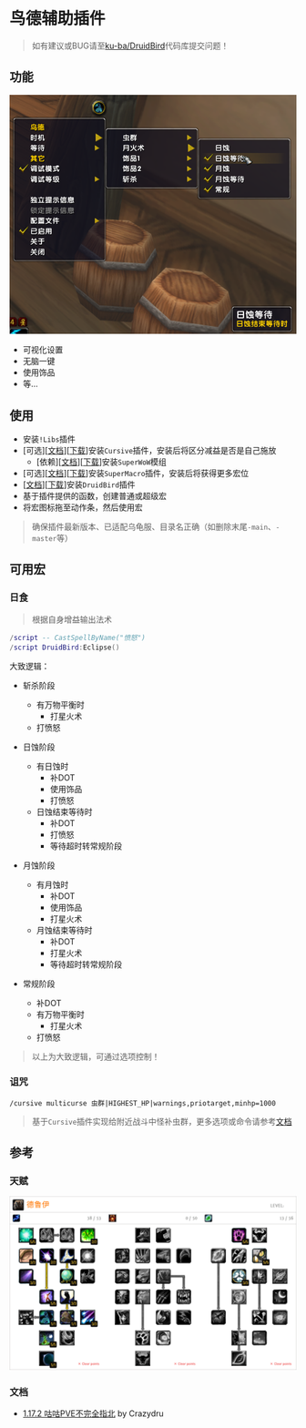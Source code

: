 # 鸟德辅助插件
> 如有建议或BUG请至[ku-ba/DruidBird](https://gitee.com/ku-ba/DruidBird)代码库提交问题！


## 功能
![功能预览](Preview.png)

- 可视化设置
- 无脑一键
- 使用饰品
- 等...


## 使用
- 安装`!Libs`插件
- [可选][[文档](https://github.com/pepopo978/Cursive/)][[下载](https://github.com/pepopo978/Cursive/archive/master.zip)]安装`Cursive`插件，安装后将区分减益是否是自己施放
    - [依赖][[文档](https://github.com/balakethelock/SuperWoW/)][[下载](https://github.com/balakethelock/SuperWoW/releases/download/Release/SuperWoW.release.1.5.1.zip)]安装`SuperWoW`模组
- [可选][[文档](https://github.com/xhwsd/SuperMacro/)][[下载](https://github.com/xhwsd/SuperMacro/archive/master.zip)]安装`SuperMacro`插件，安装后将获得更多宏位
- [[文档](https://github.com/xhwsd/DruidBird/)][[下载](https://github.com/xhwsd/DruidBird/archive/main.zip)]安装`DruidBird`插件
- 基于插件提供的函数，创建普通或超级宏
- 将宏图标拖至动作条，然后使用宏

> 确保插件最新版本、已适配乌龟服、目录名正确（如删除末尾`-main`、`-master`等）


## 可用宏

### 日食

> 根据自身增益输出法术

```lua
/script -- CastSpellByName("愤怒")
/script DruidBird:Eclipse()
```

大致逻辑：
- 斩杀阶段
    - 有万物平衡时
        - 打星火术
    - 打愤怒
- 日蚀阶段
    - 有日蚀时
        - 补DOT
        - 使用饰品
        - 打愤怒
    - 日蚀结束等待时
        - 补DOT
        - 打愤怒
        - 等待超时转常规阶段

- 月蚀阶段
    - 有月蚀时
        - 补DOT
        - 使用饰品
        - 打星火术
    - 月蚀结束等待时
        - 补DOT
        - 打星火术
        - 等待超时转常规阶段
- 常规阶段
    - 补DOT
    - 有万物平衡时
        - 打星火术
    - 打愤怒


> 以上为大致逻辑，可通过选项控制！


### 诅咒

```
/cursive multicurse 虫群|HIGHEST_HP|warnings,priotarget,minhp=1000
```

> 基于`Cursive`插件实现给附近战斗中怪补虫群，更多选项或命令请参考[文档](https://github.com/pepopo978/Cursive/blob/master/README.md)


## 参考

### 天赋
[![跳转至天赋模拟器](Talent.png)](https://talents.turtle-wow.org/druid?points=oCaYYIFYBLFABAAAAAAAAAAAAAAAFAAoDAAAAAAAAAA=)


### 文档
- [1.17.2 咕咕PVE不完全指北](https://luntan.turtle-wow.org/viewtopic.php?t=1241) by Crazydru
